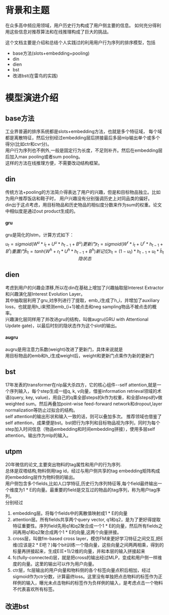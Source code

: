 # 背景和主题
在众多高中频应用领域，用户历史行为构成了用户侧主要的信息。
如何充分得利用这些信息对推荐算法和在线推理构成了巨大的挑战。

这个文档主要是介绍和总结个人实践过的利用用户行为序列的排序模型，包括
- base方法(slots+embedding+pooling)
- din 
- dien 
- bst
- 改进bst(在雷鸟的实践)

# 模型演进介绍

## base方法
工业界普遍的排序系统都是slots+embedding方法，也就是多个特征域，
每个域都是离散特征，然后分别经过embedding层后拼接最后多层mlp输出单个或多个得分(比如ctr和cvr分)。  
用户行为序列也不例外,一般是固定行为长度，不足则补齐。然后在embedding层后加入max pooling或者sum pooling。  
这样的方法在线推理方便，不需要改动结构框架。

## din
传统方法+pooling的方法简介得表达了用户的兴趣，但是和目标物品独立。比如为用户推荐饭店和鞋子时，
用户兴趣没有分别强调历史上对同品类的偏好。  
din出于这点考虑，用目标物品和历史物品的相似度分数来作为sum的权重。论文中相似度是通过out product生成的。

#### gru 
gru是简化的lstm，计算方式如下：
$$
u_t = sigmoid(W^u * i_t + U^u * h_{t-1} + B^u)  更新门   
r_t = sigmoid(W^r * i_t + U^r * h_{t-1} + B^r)  重置门  
\hat{h}_t = tanh(W^h + r_t * U^{h} * h_{t-1} + B^h)  新记忆  
h_t = (1 - u_{t}) * h_{t - 1} + u_t * \hat{h}_t  隐状态
$$

## dien
考虑到用户的兴趣会漂移,所以在din在基础上增加了兴趣抽取层Interest Extractor和兴趣演化层Interest Evolution Layer。  
其中抽取层利用了gru,对序列进行了提取，emb_i生成了h_i，并增加了auxiliary loss，也就是用h_i来预测emb_{i+1}被点击和neg sampling物品不被点击的概率。  
兴趣演化层同样用了并改进gru的结构，叫做augru(GRU with Attentional Update gate)，以最后时刻的隐状态作为这个slot的输出。

#### augru  
augru是用注意力系数(weight)改进了更新门，具体来说就是  
用目标物品的emb和h_i生成weight后，weight和更新门点乘作为新的更新门

## bst
17年发表的transformer在nlp届大杀四方，它的核心组件--self attention,就是一个序列输入，每个step生成一组q, k, v向量，借鉴information retrieval领域的术语(query, key, value)，用自己的q乘全部steps的k作为权重，和全部steps的v做weighted sum。然后再叠加point-wise feed-forward network和dropout,layer normalization等防止过拟合的结构。  
self attention的输出形状和输入一致的话，则可以叠加多次。
推荐领域也借鉴了self attention，成果便是bst。bst把行为序列和目标物品视为序列，同时为每个step加入时间信息（物品embedding和时间embedding拼接），使用多层self attention。输出作为mlp的输入。


## utpm  
20年微信的论文,主要突出物料的tag属性和用户的行为序列.  
总体是双塔结构,物料侧用tag id，经过与用户侧共享的tag embedding矩阵构成的embedding层作为物料侧的输出。  
用户侧包含多个fields,比如人口学特征,历史行为序列特征等,每个field最终输出一个维度为1 * E的向量。最重要的field是交互过的物品的tag序列，称为用户tag序列。  
分别经过  
1. embedding层。将每个fields中的离散值映射成1 * E的向量
2. attention层。所有fields共享两个query vector, q1和q2，是为了更好得提取特征重要性。序列field先用q1和q2聚合成一个1 * E的向量，然后所有fields之间再用q1和q2聚合成两个1 * E的向量,这两个向量拼接。
3. cross层，叫做fm-based cross layer，模仿FM来更好学习特征之间交互,把E维(应该是2 * E吧？)每个bit训练一个隐向量，这些向量之间两两相乘，得到的标量再拼接起来，生成E(E+1)/2维的向量，并和本层的输入拼接起来
4. fc(fully-connected)层，就是把cross的输出经过MLP，变成和用户侧一样维度的向量。这里的输出可以作为用户向量。
5. ctr层，fc层输出的用户向量和物料侧的各个标签向量点积后相加，经过sigmoid作为ctr分数，计算最终loss。这里没有单独把点击物料的标签作为正样例的输入，曝光未点击物料的标签作为负样例的输入，是考虑点击一个物料不代表喜欢所有标签。

## 改进bst

